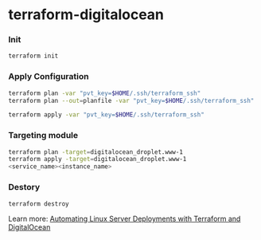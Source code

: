 # terraform-digitalocean

### Init
```bash
terraform init
```

### Apply Configuration
```bash
terraform plan -var "pvt_key=$HOME/.ssh/terraform_ssh"
terraform plan --out=planfile -var "pvt_key=$HOME/.ssh/terraform_ssh"
```

```bash
terraform apply -var "pvt_key=$HOME/.ssh/terraform_ssh"
```

### Targeting module

```sh
terraform plan -target=digitalocean_droplet.www-1
terraform apply -target=digitalocean_droplet.www-1
<service_name><instance_name>
```

### Destory

```bash
terraform destroy
```

Learn more: [Automating Linux Server Deployments with Terraform and DigitalOcean](https://engineering.multividas.com/posts/1733138598695)
